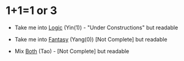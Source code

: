 # 1+1=1 or 3

- Take me into [Logic](/docs/Tao/Yin/1/Logic/Logic.md) (Yin(1)) - "Under Constructions" but readable
- Take me into [Fantasy](/docs/Tao/Yang/0/Fantasy/Fantasy.md) (Yang(0)) [Not Complete] but readable

- Mix [Both](/docs/Tao/Tao.md) (Tao) - [Not Complete] but readable